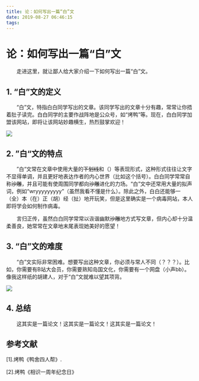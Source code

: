 ```yaml
---
title: 论：如何写出一篇“白”文
date: 2019-08-27 06:46:15
tags: 
---
```

# 论：如何写出一篇“白”文

&emsp;&emsp;走进这里，就让鄙人给大家介绍一下如何写出一篇“白”文。

## 1. “白”文的定义

&emsp;&emsp;“白”文，特指白白同学写出的文章。该同学写出的文章十分有趣，常常让你捂着肚子读完。白白同学的主要作战阵地是公众号，如“烤鸭”等。现在，白白同学加盟该网站，即将让该网站妙趣横生，热烈鼓掌欢迎！

![](33a1cfa189cc33abf9d953e7f94c6da.jpg)

## 2. ”白“文的特点

&emsp;&emsp;”白“文常在文章中使用大量的~~下划线~~和（）等表现形式，这种形式往往让文字不显得单调，并且更好地表达作者的内心世界（比如这个括号）。白白同学常常自称~~沙雕~~，并且可能有使周围同学都向~~沙雕~~进化的力场。“白”文中还常用大量的拟声词，例如“wryyyyyyyyy”（虽然我看不懂是什么）。除此之外，白白还能够一（全）本（在）正（胡）经（扯）地开玩笑，但是这里确实是一个病毒网站，本人即将学会如何制作病毒。

&emsp;&emsp;言归正传，虽然白白同学常常以诙谐幽默~~沙雕~~地方式写文章，但内心却十分温柔善良，她常常在文章地末尾表现她美好的愿望！

## 3. “白”文的难度

&emsp;&emsp;“白”文实际非常困难。想要写出这种文章，你必须与常人不同（？？？）。比如，你需要有B站大会员，你需要熟知岛国文化，你需要有一个网盘（小声bb）。像我这样纸的胡建人，对于“白”文就难以望其项背。

![](微信图片_20190827212143.jpg)

## 4. 总结

&emsp;&emsp;这其实是一篇论文！这其实是一篇论文！这其实是一篇论文！

## 参考文献

[1].烤鸭《鸭舍四人帮》.

[2].烤鸭《相识一周年纪念日》
